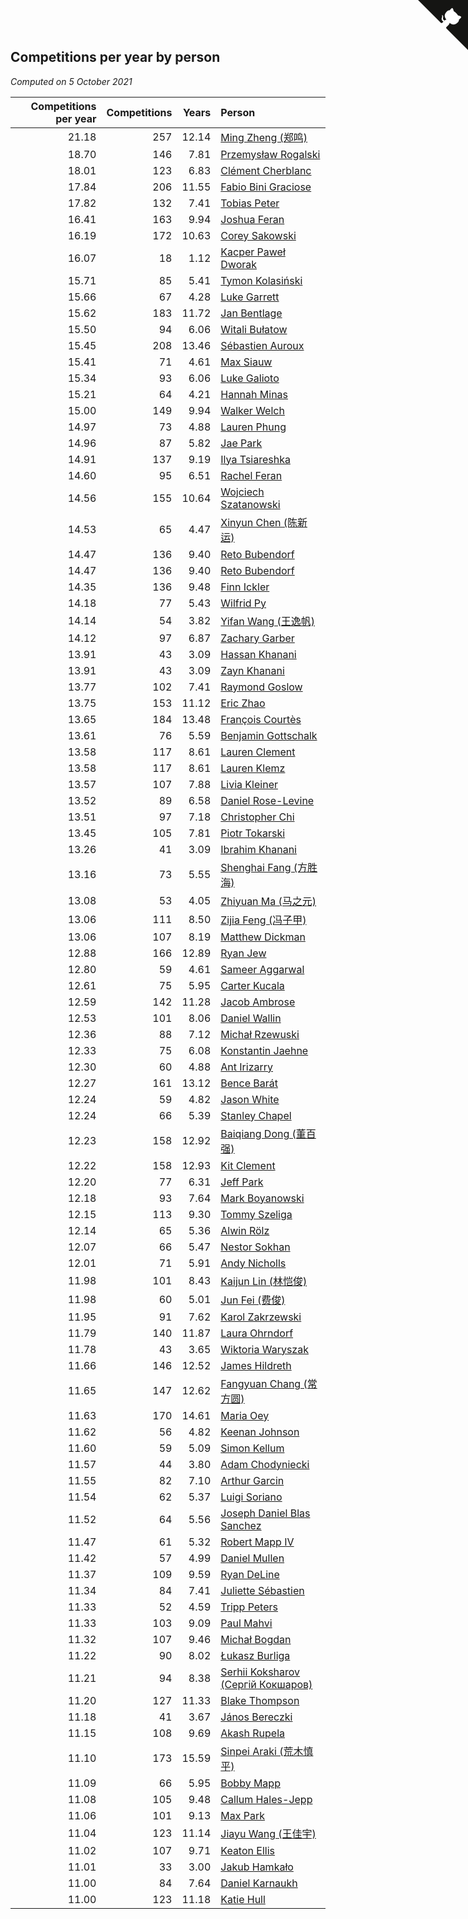 ## Competitions per year by person

*Computed on  5 October 2021*

| Competitions per year | Competitions | Years | Person |
| ---: | ---: | ---: | :--- |
| 21.18 | 257 | 12.14 | [Ming Zheng (郑鸣)](https://www.worldcubeassociation.org/persons/2009ZHEN11) |
| 18.70 | 146 | 7.81 | [Przemysław Rogalski](https://www.worldcubeassociation.org/persons/2013ROGA02) |
| 18.01 | 123 | 6.83 | [Clément Cherblanc](https://www.worldcubeassociation.org/persons/2014CHER05) |
| 17.84 | 206 | 11.55 | [Fabio Bini Graciose](https://www.worldcubeassociation.org/persons/2010GRAC02) |
| 17.82 | 132 | 7.41 | [Tobias Peter](https://www.worldcubeassociation.org/persons/2014PETE03) |
| 16.41 | 163 | 9.94 | [Joshua Feran](https://www.worldcubeassociation.org/persons/2011FERA01) |
| 16.19 | 172 | 10.63 | [Corey Sakowski](https://www.worldcubeassociation.org/persons/2011SAKO01) |
| 16.07 | 18 | 1.12 | [Kacper Paweł Dworak](https://www.worldcubeassociation.org/persons/2020DWOR01) |
| 15.71 | 85 | 5.41 | [Tymon Kolasiński](https://www.worldcubeassociation.org/persons/2016KOLA02) |
| 15.66 | 67 | 4.28 | [Luke Garrett](https://www.worldcubeassociation.org/persons/2017GARR05) |
| 15.62 | 183 | 11.72 | [Jan Bentlage](https://www.worldcubeassociation.org/persons/2010BENT01) |
| 15.50 | 94 | 6.06 | [Witali Bułatow](https://www.worldcubeassociation.org/persons/2015BUAT01) |
| 15.45 | 208 | 13.46 | [Sébastien Auroux](https://www.worldcubeassociation.org/persons/2008AURO01) |
| 15.41 | 71 | 4.61 | [Max Siauw](https://www.worldcubeassociation.org/persons/2017SIAU02) |
| 15.34 | 93 | 6.06 | [Luke Galioto](https://www.worldcubeassociation.org/persons/2015GALI02) |
| 15.21 | 64 | 4.21 | [Hannah Minas](https://www.worldcubeassociation.org/persons/2017MINA04) |
| 15.00 | 149 | 9.94 | [Walker Welch](https://www.worldcubeassociation.org/persons/2011WELC01) |
| 14.97 | 73 | 4.88 | [Lauren Phung](https://www.worldcubeassociation.org/persons/2016PHUN02) |
| 14.96 | 87 | 5.82 | [Jae Park](https://www.worldcubeassociation.org/persons/2015PARK24) |
| 14.91 | 137 | 9.19 | [Ilya Tsiareshka](https://www.worldcubeassociation.org/persons/2012TERE01) |
| 14.60 | 95 | 6.51 | [Rachel Feran](https://www.worldcubeassociation.org/persons/2015FERA01) |
| 14.56 | 155 | 10.64 | [Wojciech Szatanowski](https://www.worldcubeassociation.org/persons/2011SZAT01) |
| 14.53 | 65 | 4.47 | [Xinyun Chen (陈新运)](https://www.worldcubeassociation.org/persons/2017CHEN36) |
| 14.47 | 136 | 9.40 | [Reto Bubendorf](https://www.worldcubeassociation.org/persons/2012BUBE01) |
| 14.47 | 136 | 9.40 | [Reto Bubendorf](https://www.worldcubeassociation.org/persons/2012BUBE01) |
| 14.35 | 136 | 9.48 | [Finn Ickler](https://www.worldcubeassociation.org/persons/2012ICKL01) |
| 14.18 | 77 | 5.43 | [Wilfrid Py](https://www.worldcubeassociation.org/persons/2016PYWI01) |
| 14.14 | 54 | 3.82 | [Yifan Wang (王逸帆)](https://www.worldcubeassociation.org/persons/2017WANY29) |
| 14.12 | 97 | 6.87 | [Zachary Garber](https://www.worldcubeassociation.org/persons/2014GARB01) |
| 13.91 | 43 | 3.09 | [Hassan Khanani](https://www.worldcubeassociation.org/persons/2018KHAN26) |
| 13.91 | 43 | 3.09 | [Zayn Khanani](https://www.worldcubeassociation.org/persons/2018KHAN28) |
| 13.77 | 102 | 7.41 | [Raymond Goslow](https://www.worldcubeassociation.org/persons/2014GOSL01) |
| 13.75 | 153 | 11.12 | [Eric Zhao](https://www.worldcubeassociation.org/persons/2010ZHAO19) |
| 13.65 | 184 | 13.48 | [François Courtès](https://www.worldcubeassociation.org/persons/2008COUR01) |
| 13.61 | 76 | 5.59 | [Benjamin Gottschalk](https://www.worldcubeassociation.org/persons/2016GOTT01) |
| 13.58 | 117 | 8.61 | [Lauren Clement](https://www.worldcubeassociation.org/persons/2013KLEM01) |
| 13.58 | 117 | 8.61 | [Lauren Klemz](https://www.worldcubeassociation.org/persons/2013KLEM01) |
| 13.57 | 107 | 7.88 | [Livia Kleiner](https://www.worldcubeassociation.org/persons/2013KLEI03) |
| 13.52 | 89 | 6.58 | [Daniel Rose-Levine](https://www.worldcubeassociation.org/persons/2015ROSE01) |
| 13.51 | 97 | 7.18 | [Christopher Chi](https://www.worldcubeassociation.org/persons/2014CHIC01) |
| 13.45 | 105 | 7.81 | [Piotr Tokarski](https://www.worldcubeassociation.org/persons/2013TOKA01) |
| 13.26 | 41 | 3.09 | [Ibrahim Khanani](https://www.worldcubeassociation.org/persons/2018KHAN27) |
| 13.16 | 73 | 5.55 | [Shenghai Fang (方胜海)](https://www.worldcubeassociation.org/persons/2016FANG01) |
| 13.08 | 53 | 4.05 | [Zhiyuan Ma (马之元)](https://www.worldcubeassociation.org/persons/2017MAZH04) |
| 13.06 | 111 | 8.50 | [Zijia Feng (冯子甲)](https://www.worldcubeassociation.org/persons/2013FENG02) |
| 13.06 | 107 | 8.19 | [Matthew Dickman](https://www.worldcubeassociation.org/persons/2013DICK01) |
| 12.88 | 166 | 12.89 | [Ryan Jew](https://www.worldcubeassociation.org/persons/2008JEWR01) |
| 12.80 | 59 | 4.61 | [Sameer Aggarwal](https://www.worldcubeassociation.org/persons/2017AGGA01) |
| 12.61 | 75 | 5.95 | [Carter Kucala](https://www.worldcubeassociation.org/persons/2015KUCA01) |
| 12.59 | 142 | 11.28 | [Jacob Ambrose](https://www.worldcubeassociation.org/persons/2010AMBR01) |
| 12.53 | 101 | 8.06 | [Daniel Wallin](https://www.worldcubeassociation.org/persons/2013WALL03) |
| 12.36 | 88 | 7.12 | [Michał Rzewuski](https://www.worldcubeassociation.org/persons/2014RZEW01) |
| 12.33 | 75 | 6.08 | [Konstantin Jaehne](https://www.worldcubeassociation.org/persons/2015JAEH01) |
| 12.30 | 60 | 4.88 | [Ant Irizarry](https://www.worldcubeassociation.org/persons/2016IRIZ02) |
| 12.27 | 161 | 13.12 | [Bence Barát](https://www.worldcubeassociation.org/persons/2008BARA01) |
| 12.24 | 59 | 4.82 | [Jason White](https://www.worldcubeassociation.org/persons/2016WHIT16) |
| 12.24 | 66 | 5.39 | [Stanley Chapel](https://www.worldcubeassociation.org/persons/2016CHAP04) |
| 12.23 | 158 | 12.92 | [Baiqiang Dong (董百强)](https://www.worldcubeassociation.org/persons/2008DONG06) |
| 12.22 | 158 | 12.93 | [Kit Clement](https://www.worldcubeassociation.org/persons/2008CLEM01) |
| 12.20 | 77 | 6.31 | [Jeff Park](https://www.worldcubeassociation.org/persons/2015PARK08) |
| 12.18 | 93 | 7.64 | [Mark Boyanowski](https://www.worldcubeassociation.org/persons/2014BOYA01) |
| 12.15 | 113 | 9.30 | [Tommy Szeliga](https://www.worldcubeassociation.org/persons/2012SZEL01) |
| 12.14 | 65 | 5.36 | [Alwin Rölz](https://www.worldcubeassociation.org/persons/2016ROLZ01) |
| 12.07 | 66 | 5.47 | [Nestor Sokhan](https://www.worldcubeassociation.org/persons/2016SOKH01) |
| 12.01 | 71 | 5.91 | [Andy Nicholls](https://www.worldcubeassociation.org/persons/2015NICH04) |
| 11.98 | 101 | 8.43 | [Kaijun Lin (林恺俊)](https://www.worldcubeassociation.org/persons/2013LINK01) |
| 11.98 | 60 | 5.01 | [Jun Fei (费俊)](https://www.worldcubeassociation.org/persons/2016FEIJ02) |
| 11.95 | 91 | 7.62 | [Karol Zakrzewski](https://www.worldcubeassociation.org/persons/2014ZAKR01) |
| 11.79 | 140 | 11.87 | [Laura Ohrndorf](https://www.worldcubeassociation.org/persons/2009OHRN01) |
| 11.78 | 43 | 3.65 | [Wiktoria Waryszak](https://www.worldcubeassociation.org/persons/2018WARY01) |
| 11.66 | 146 | 12.52 | [James Hildreth](https://www.worldcubeassociation.org/persons/2009HILD01) |
| 11.65 | 147 | 12.62 | [Fangyuan Chang (常方圆)](https://www.worldcubeassociation.org/persons/2009CHAN04) |
| 11.63 | 170 | 14.61 | [Maria Oey](https://www.worldcubeassociation.org/persons/2007OEYM01) |
| 11.62 | 56 | 4.82 | [Keenan Johnson](https://www.worldcubeassociation.org/persons/2016JOHN30) |
| 11.60 | 59 | 5.09 | [Simon Kellum](https://www.worldcubeassociation.org/persons/2016KELL12) |
| 11.57 | 44 | 3.80 | [Adam Chodyniecki](https://www.worldcubeassociation.org/persons/2017CHOD02) |
| 11.55 | 82 | 7.10 | [Arthur Garcin](https://www.worldcubeassociation.org/persons/2014GARC27) |
| 11.54 | 62 | 5.37 | [Luigi Soriano](https://www.worldcubeassociation.org/persons/2016SORI04) |
| 11.52 | 64 | 5.56 | [Joseph Daniel Blas Sanchez](https://www.worldcubeassociation.org/persons/2016SANC08) |
| 11.47 | 61 | 5.32 | [Robert Mapp IV](https://www.worldcubeassociation.org/persons/2016IVRO01) |
| 11.42 | 57 | 4.99 | [Daniel Mullen](https://www.worldcubeassociation.org/persons/2016MULL04) |
| 11.37 | 109 | 9.59 | [Ryan DeLine](https://www.worldcubeassociation.org/persons/2012DELI01) |
| 11.34 | 84 | 7.41 | [Juliette Sébastien](https://www.worldcubeassociation.org/persons/2014SEBA01) |
| 11.33 | 52 | 4.59 | [Tripp Peters](https://www.worldcubeassociation.org/persons/2017PETE04) |
| 11.33 | 103 | 9.09 | [Paul Mahvi](https://www.worldcubeassociation.org/persons/2012MAHV01) |
| 11.32 | 107 | 9.46 | [Michał Bogdan](https://www.worldcubeassociation.org/persons/2012BOGD01) |
| 11.22 | 90 | 8.02 | [Łukasz Burliga](https://www.worldcubeassociation.org/persons/2013BURL01) |
| 11.21 | 94 | 8.38 | [Serhii Koksharov (Сергій Кокшаров)](https://www.worldcubeassociation.org/persons/2013KOKS01) |
| 11.20 | 127 | 11.33 | [Blake Thompson](https://www.worldcubeassociation.org/persons/2010THOM03) |
| 11.18 | 41 | 3.67 | [János Bereczki](https://www.worldcubeassociation.org/persons/2018BERE01) |
| 11.15 | 108 | 9.69 | [Akash Rupela](https://www.worldcubeassociation.org/persons/2012RUPE01) |
| 11.10 | 173 | 15.59 | [Sinpei Araki (荒木慎平)](https://www.worldcubeassociation.org/persons/2006ARAK01) |
| 11.09 | 66 | 5.95 | [Bobby Mapp](https://www.worldcubeassociation.org/persons/2015MAPP01) |
| 11.08 | 105 | 9.48 | [Callum Hales-Jepp](https://www.worldcubeassociation.org/persons/2012HALE01) |
| 11.06 | 101 | 9.13 | [Max Park](https://www.worldcubeassociation.org/persons/2012PARK03) |
| 11.04 | 123 | 11.14 | [Jiayu Wang (王佳宇)](https://www.worldcubeassociation.org/persons/2010WANG53) |
| 11.02 | 107 | 9.71 | [Keaton Ellis](https://www.worldcubeassociation.org/persons/2012ELLI01) |
| 11.01 | 33 | 3.00 | [Jakub Hamkało](https://www.worldcubeassociation.org/persons/2018HAMK01) |
| 11.00 | 84 | 7.64 | [Daniel Karnaukh](https://www.worldcubeassociation.org/persons/2014KARN02) |
| 11.00 | 123 | 11.18 | [Katie Hull](https://www.worldcubeassociation.org/persons/2010HULL01) |


<a href="https://github.com/jonatanklosko/wca_statistics" class="github-corner" aria-label="View source on Github"><svg width="80" height="80" viewBox="0 0 250 250" style="fill:#151513; color:#fff; position: absolute; top: 0; border: 0; right: 0;" aria-hidden="true"><path d="M0,0 L115,115 L130,115 L142,142 L250,250 L250,0 Z"></path><path d="M128.3,109.0 C113.8,99.7 119.0,89.6 119.0,89.6 C122.0,82.7 120.5,78.6 120.5,78.6 C119.2,72.0 123.4,76.3 123.4,76.3 C127.3,80.9 125.5,87.3 125.5,87.3 C122.9,97.6 130.6,101.9 134.4,103.2" fill="currentColor" style="transform-origin: 130px 106px;" class="octo-arm"></path><path d="M115.0,115.0 C114.9,115.1 118.7,116.5 119.8,115.4 L133.7,101.6 C136.9,99.2 139.9,98.4 142.2,98.6 C133.8,88.0 127.5,74.4 143.8,58.0 C148.5,53.4 154.0,51.2 159.7,51.0 C160.3,49.4 163.2,43.6 171.4,40.1 C171.4,40.1 176.1,42.5 178.8,56.2 C183.1,58.6 187.2,61.8 190.9,65.4 C194.5,69.0 197.7,73.2 200.1,77.6 C213.8,80.2 216.3,84.9 216.3,84.9 C212.7,93.1 206.9,96.0 205.4,96.6 C205.1,102.4 203.0,107.8 198.3,112.5 C181.9,128.9 168.3,122.5 157.7,114.1 C157.9,116.9 156.7,120.9 152.7,124.9 L141.0,136.5 C139.8,137.7 141.6,141.9 141.8,141.8 Z" fill="currentColor" class="octo-body"></path></svg></a><style>.github-corner:hover .octo-arm{animation:octocat-wave 560ms ease-in-out}@keyframes octocat-wave{0%,100%{transform:rotate(0)}20%,60%{transform:rotate(-25deg)}40%,80%{transform:rotate(10deg)}}@media (max-width:500px){.github-corner:hover .octo-arm{animation:none}.github-corner .octo-arm{animation:octocat-wave 560ms ease-in-out}}</style>
